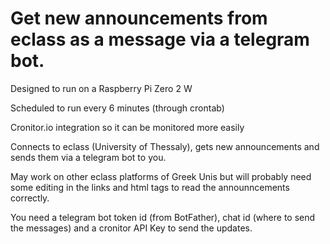 # Get new announcements from eclass as a message via a telegram bot.

Designed to run on a Raspberry Pi Zero 2 W

Scheduled to run every 6 minutes (through crontab)

Cronitor.io integration so it can be monitored more easily

Connects to eclass (University of Thessaly), gets new announcements and sends them via a telegram bot to you.

May work on other eclass platforms of Greek Unis but will probably need some editing in the links and html tags to read the announncements correctly.

You need a telegram bot token id (from BotFather), chat id (where to send the messages) and a cronitor API Key to send the updates.
